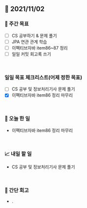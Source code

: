 ## 📅 2021/11/02


### 👏 주간 목표
- [ ] CS 공부하기 & 문제 풀기
- [ ] JPA 연관 관계 학습
- [ ] 이펙티브자바 item86~87 정리
- [ ] 일일 커밋 회고록 쓰기

<br/>

### 일일 목표 체크리스트(어제 정한 목표)

- [ ] CS 공부 및 정보처리기사 문제 풀기
- [x] 이펙티브자바 item86 정리 마무리

<br/>

### 💯 오늘 한 일

- 이펙티브자바 item86 정리 마무리

<br/>

### 📈 내일 할 일

- CS 공부 및 정보처리기사 문제 풀기

<br/>

### 🤔 간단 회고

-  .

